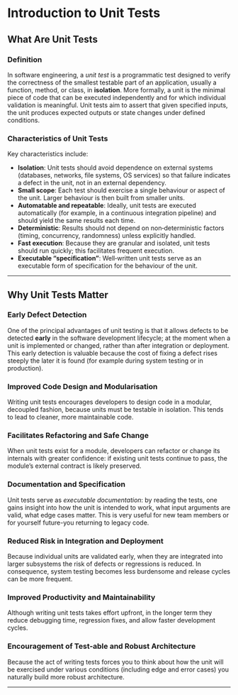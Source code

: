 # Introduction to Unit Tests

## What Are Unit Tests

### Definition

In software engineering, a *unit test* is a programmatic test designed to verify the correctness of the smallest testable part of an application, usually a function, method, or class, in **isolation**.
More formally, a unit is the minimal piece of code that can be executed independently and for which individual validation is meaningful.
Unit tests aim to assert that given specified inputs, the unit produces expected outputs or state changes under defined conditions.

### Characteristics of Unit Tests

Key characteristics include:

* **Isolation**: Unit tests should avoid dependence on external systems (databases, networks, file systems, OS services) so that failure indicates a defect in the unit, not in an external dependency.
* **Small scope**: Each test should exercise a single behaviour or aspect of the unit. Larger behaviour is then built from smaller units.
* **Automatable and repeatable**: Ideally, unit tests are executed automatically (for example, in a continuous integration pipeline) and should yield the same results each time.
* **Deterministic**: Results should not depend on non‐deterministic factors (timing, concurrency, randomness) unless explicitly handled.
* **Fast execution**: Because they are granular and isolated, unit tests should run quickly; this facilitates frequent execution.
* **Executable “specification”**: Well‐written unit tests serve as an executable form of specification for the behaviour of the unit.


---

## Why Unit Tests Matter

### Early Defect Detection

One of the principal advantages of unit testing is that it allows defects to be detected **early** in the software development lifecycle; at the moment when a unit is implemented or changed, rather than after integration or deployment.
This early detection is valuable because the cost of fixing a defect rises steeply the later it is found (for example during system testing or in production).

### Improved Code Design and Modularisation

Writing unit tests encourages developers to design code in a modular, decoupled fashion, because units must be testable in isolation. This tends to lead to cleaner, more maintainable code.

### Facilitates Refactoring and Safe Change

When unit tests exist for a module, developers can refactor or change its internals with greater confidence: if existing unit tests continue to pass, the module’s external contract is likely preserved.

### Documentation and Specification

Unit tests serve as *executable documentation*: by reading the tests, one gains insight into how the unit is intended to work, what input arguments are valid, what edge cases matter.
This is very useful for new team members or for yourself future-you returning to legacy code.

### Reduced Risk in Integration and Deployment

Because individual units are validated early, when they are integrated into larger subsystems the risk of defects or regressions is reduced. In consequence, system testing becomes less burdensome and release cycles can be more frequent.

### Improved Productivity and Maintainability

Although writing unit tests takes effort upfront, in the longer term they reduce debugging time, regression fixes, and allow faster development cycles.

### Encouragement of Test-able and Robust Architecture

Because the act of writing tests forces you to think about how the unit will be exercised under various conditions (including edge and error cases) you naturally build more robust architecture.

---
